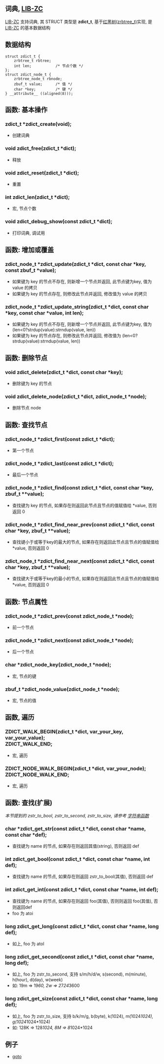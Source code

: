 
## 词典, [LIB-ZC](./README.md)

[LIB-ZC](./README.md) 支持词典,
其 STRUCT 类型是 **zdict_t**, 基于[红黑树(zrbtree_t)](./rbtree.md)实现,
是 [LIB-ZC](./README.md) 的基本数据结构

## 数据结构

```
struct zdict_t {
    zrbtree_t rbtree;
    int len;           /* 节点个数 */
};
struct zdict_node_t {
    zrbtree_node_t rbnode;
    zbuf_t value;      /* 值 */
    char *key;         /* 键 */
} __attribute__ ((aligned(8)));
```

## 函数: 基本操作

### zdict_t *zdict_create(void);

* 创建词典

### void zdict_free(zdict_t *dict);

* 释放

### void zdict_reset(zdict_t *dict);

* 重置 

### int zdict_len(zdict_t *dict);

* 宏, 节点个数

### void zdict_debug_show(const zdict_t *dict);

* 打印词典, 调试用

## 函数: 增加或覆盖

### zdict_node_t *zdict_update(zdict_t *dict, const char *key, const zbuf_t *value);

* 如果键为 key 的节点不存在, 则新增一个节点并返回, 此节点键为key, 值为 value 的拷贝
* 如果键为 key 的节点存在, 则修改此节点并返回, 修改值为 value 的拷贝

### zdict_node_t *zdict_update_string(zdict_t *dict, const char *key, const char *value, int len);

* 如果键为 key 的节点不存在, 则新增一个节点并返回, 此节点键为key, 值为 (len&lt;0?strdup(value):strndup(value, len))
* 如果键为 key 的节点存在, 则修改此节点并返回, 修改值为 (len&lt;0?strdup(value):strndup(value, len))

## 函数: 删除节点

### void zdict_delete(zdict_t *dict, const char *key);

* 删除键为 key 的节点

### void zdict_delete_node(zdict_t *dict, zdict_node_t *node);

* 删除节点 node

## 函数: 查找节点


### zdict_node_t *zdict_first(const zdict_t *dict);

* 第一个节点

### zdict_node_t *zdict_last(const zdict_t *dict);

* 最后一个节点

### zdict_node_t *zdict_find(const zdict_t *dict, const char *key, zbuf_t **value);

* 查找键为 key 的节点, 如果存在则返回此节点且节点的值赋值给 *value, 否则返回 0

### zdict_node_t *zdict_find_near_prev(const zdict_t *dict, const char *key, zbuf_t **value);

* 查找键小于或等于key的最大的节点, 如果存在则返回此节点且节点的值赋值给 *value, 否则返回 0

### zdict_node_t *zdict_find_near_next(const zdict_t *dict, const char *key, zbuf_t **value);

* 查找键大于或等于key的最小的节点, 如果存在则返回此节点且节点的值赋值给 *value, 否则返回 0

## 函数: 节点属性


### zdict_node_t *zdict_prev(const zdict_node_t *node);

* 前一个节点

### zdict_node_t *zdict_next(const zdict_node_t *node);

* 后一个节点

### char *zdict_node_key(zdict_node_t *node);

* 宏, 节点的键

### zbuf_t *zdict_node_value(zdict_node_t *node);

* 宏, 节点的值

## 函数, 遍历


### ZDICT_WALK_BEGIN(zdict_t *dict, var_your_key, var_your_value);<BR />ZDICT_WALK_END;

* 宏, 遍历

### ZDICT_NODE_WALK_BEGIN(zdict_t *dict, var_your_node);<BR />ZDICT_NODE_WALK_END;

* 宏, 遍历

## 函数: 查找(扩展)

_本节提到的 zstr_to_bool, zstr_to_second, zstr_to_size, 请参考 [字符串函数](./string.md)_

### char *zdict_get_str(const zdict_t *dict, const char *name, const char *def);

* 查找键为 name 的节点, 如果存在则返回其值(string), 否则返回 def

### int zdict_get_bool(const zdict_t *dict, const char *name, int def);

* 查找键为 name 的节点, 如果存在则返回 zstr_to_bool(其值), 否则返回 def

### int zdict_get_int(const zdict_t *dict, const char *name, int def);

* 查找键为 name 的节点, 如果存在则返回 foo(其值), 否则则返回 foo(其值), 否则返回def
* foo 为 atoi

### long zdict_get_long(const zdict_t *dict, const char *name, long def);

* 如上, foo 为 atol

### long zdict_get_second(const zdict_t *dict, const char *name, long def);

* 如上, foo 为 zstr_to_second, 支持 s/m/h/d/w, s(second), m(minute), h(hour), d(day), w(week)
* 如: 19m =&gt; 19*60, 2w =&gt; 2*7*24*3600 

### long zdict_get_size(const zdict_t *dict, const char *name, long def);

* 如上, foo 为 zstr_to_size, 支持 b/k/m/g, b(byte), k(1024), m(1024*1024), g(1024*1024*1024)
* 如: 128K =&gt; 128*1024, 8M =&gt; 8*1024*1024

## 例子

* [goto](../blob/master/sample/rbtree/dict_demo.c)

